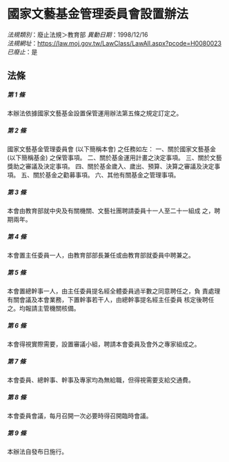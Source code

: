 # 國家文藝基金管理委員會設置辦法

*法規類別*：廢止法規＞教育部
*異動日期*：1998/12/16  
*法規網址*：https://law.moj.gov.tw/LawClass/LawAll.aspx?pcode=H0080023
*已廢止*：是


## 法條
##### 第 1 條
本辦法依據國家文藝基金設置保管運用辦法第五條之規定訂定之。

##### 第 2 條
國家文藝基金管理委員會 (以下簡稱本會) 之任務如左：
一、關於國家文藝基金 (以下簡稱基金) 之保管事項。
二、關於基金運用計畫之決定事項。
三、關於文藝獎助之審議及決定事項。
四、關於基金歲入、歲出、預算、決算之審議及決定事項。
五、關於基金之勸募事項。
六、其他有關基金之管理事項。


##### 第 3 條
本會由教育部就中央及有關機關、文藝社團聘請委員十一人至二十一組成
之，聘期兩年。

##### 第 4 條
本會置主任委員一人，由教育部部長兼任或由教育部就委員中聘兼之。

##### 第 5 條
本會置總幹事一人，由主任委員提名經全體委員過半數之同意聘任之，負
責處理有關會議及本會業務，下置幹事若干人，由總幹事提名經主任委員
核定後聘任之。均報請主管機關核備。

##### 第 6 條
本會得視實際需要，設置審議小組，聘請本會委員及會外之專家組成之。

##### 第 7 條
本會委員、總幹事、幹事及專家均為無給職，但得視需要支給交通費。

##### 第 8 條
本會委員會議，每月召開一次必要時得召開臨時會議。

##### 第 9 條
本辦法自發布日施行。


